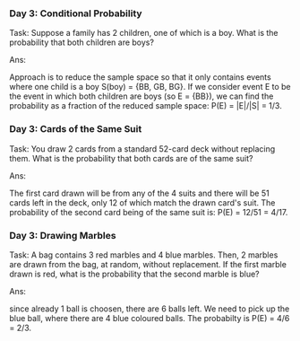 
### Day 3: Conditional Probability

Task:
Suppose a family has 2 children, one of which is a boy. What is the probability that both children are boys?

Ans:

Approach is to reduce the sample space so that it only contains events where one child is a boy 
S(boy) = {BB, GB, BG}. If we consider event E to be the event in which both children are boys (so E = {BB}), 
we can find the probability as a fraction of the reduced sample space:
                    P(E) = |E|/|S| = 1/3.


### Day 3: Cards of the Same Suit

Task:
You draw 2 cards from a standard 52-card deck without replacing them. What is the probability that both cards are of the same suit?

Ans:

The first card drawn will be from any of the 4 suits and there will be 51 cards left in the deck, 
only 12 of which match the drawn card's suit. The probability of the second card being of the same suit is:
                    P(E) = 12/51 = 4/17.


### Day 3: Drawing Marbles

Task:
A bag contains 3 red marbles and 4 blue marbles. Then, 2 marbles are drawn from the bag, at random, without replacement. If the first marble drawn is red, what is the probability that the second marble is blue?

Ans:

since already 1 ball is choosen, there are 6 balls left. We need to pick up the blue ball, 
where there are 4 blue coloured balls. The probabilty is P(E) = 4/6 = 2/3.





